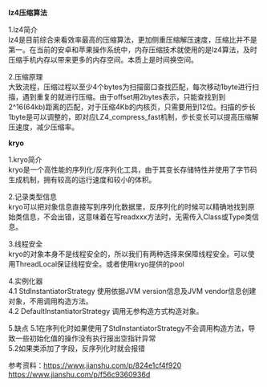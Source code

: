 **lz4压缩算法**  

1.lz4简介  
lz4是目前综合来看效率最高的压缩算法，更加侧重压缩解压速度，压缩比并不是第一。在当前的安卓和苹果操作系统中，内存压缩技术就使用的是lz4算法，及时压缩手机内存以带来更多的内存空间。本质上是时间换空间。
  
2.压缩原理  
大致流程，压缩过程以至少4个bytes为扫描窗口查找匹配，每次移动1byte进行扫描，遇到重复的就进行压缩。由于offset用2bytes表示，只能查找到到2^16(64kb)距离的匹配，对于压缩4Kb的内核页，只需要用到12位。扫描的步长1byte是可以调整的，即对应LZ4_compress_fast机制，步长变长可以提高压缩解压速度，减少压缩率。    

**kryo**  

1.kryo简介  
kryo是一个高性能的序列化/反序列化工具，由于其变长存储特性并使用了字节码生成机制，拥有较高的运行速度和较小的体积。  

2.记录类型信息  
kryo可以把对象信息直接写到序列化数据里，反序列化的时候可以精确地找到原始类信息，不会出错，这意味着在写readxxx方法时，无需传入Class或Type类信息。  

3.线程安全  
kryo的对象本身不是线程安全的，所以我们有两种选择来保障线程安全。可以使用ThreadLocal保证线程安全。或者使用kryo提供的pool  

4.实例化器  
4.1 StdInstantiatorStrategy 使用依据JVM version信息及JVM vendor信息创建对象，不用调用构造方法。  
4.2 DefaultInstantiatorStrategy 调用无参构造方式构造对象。  

5.缺点
5.1在序列化时如果使用了StdInstantiatorStrategy不会调用构造方法，导致一些初始化值的操作没有执行报出空指针异常  
5.2如果类添加了字段，反序列化时就会报错




参考资料：https://www.jianshu.com/p/824e1cf4f920  
        https://www.jianshu.com/p/f56c9360936d

